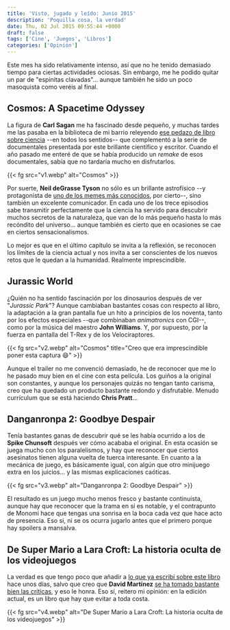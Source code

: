 ```yaml
---
title: 'Visto, jugado y leído: Junio 2015'
description: 'Poquilla cosa, la verdad'
date: Thu, 02 Jul 2015 09:55:44 +0000
draft: false
tags: ['Cine', 'Juegos', 'Libros']
categories: ['Opinión']
---
```


Este mes ha sido relativamente intenso, así que no he tenido demasiado tiempo para ciertas actividades ociosas. Sin embargo, me he podido quitar un par de "espinitas clavadas"... aunque también he sido un poco masoquista como veréis al final.

## Cosmos: A Spacetime Odyssey

La figura de **Carl Sagan** me ha fascinado desde pequeño, y muchas tardes me las pasaba en la biblioteca de mi barrio releyendo [ese pedazo de libro sobre ciencia](https://es.wikipedia.org/wiki/Cosmos_(libro)) --en todos los sentidos-- que complementó a la serie de documentales presentada por este brillante científico y escritor. Cuando el año pasado me enteré de que se había producido un _remake_ de esos documentales, sabía que no tardaría mucho en disfrutarlos.

{{< fg src="v1.webp" alt="Cosmos" >}}

Por suerte, **Neil deGrasse Tyson** no sólo es un brillante astrofísico --y protagonista de [uno de los memes más conocidos](https://www.youtube.com/watch?v=J7SdGxAZNMs), por cierto--, sino también un excelente comunicador. En cada uno de los trece episodios sabe transmitir perfectamente que la ciencia ha servido para descubrir muchos secretos de la naturaleza, que van de lo más pequeño hasta lo más recóndito del universo... aunque también es cierto que en ocasiones se cae en ciertos sensacionalismos.

Lo mejor es que en el último capítulo se invita a la reflexión, se reconocen los límites de la ciencia actual y nos invita a ser conscientes de los nuevos retos que le quedan a la humanidad. Realmente imprescindible.

## Jurassic World

¿Quién no ha sentido fascinación por los dinosaurios después de ver "_Jurassic Park_"? Aunque cambiaban bastantes cosas con respecto al libro, la adaptación a la gran pantalla fue un hito a principios de los noventa, tanto por los efectos especiales --que combinaban _animatronics_ con CGI--, como por la música del maestro **John Williams**. Y, por supuesto, por la fuerza en pantalla del T-Rex y de los Velociraptores.

{{< fg src="v2.webp" alt="Cosmos" title="Creo que era imprescindible poner esta captura :smile:" >}}

Aunque el trailer no me convenció demasiado, he de reconocer que me lo he pasado muy bien en el cine con esta película. Los guiños a la original son constantes, y aunque los personajes quizás no tengan tanto carisma, creo que ha quedado un producto bastante redondo y disfrutable. Menudo currículum que se está haciendo **Chris Pratt**...

## Danganronpa 2: Goodbye Despair

Tenía bastantes ganas de descubrir qué se les había ocurrido a los de **Spike Chunsoft** después ver cómo acababa el original. En esta ocasión se juega mucho con los paralelismos, y hay que reconocer que ciertos asesinatos tienen alguna vuelta de tuerca interesante. En cuanto a la mecánica de juego, es básicamente igual, con algún que otro minijuego extra en los juicios... y las mismas explicaciones caóticas.

{{< fg src="v3.webp" alt="Danganronpa 2: Goodbye Despair" >}}

El resultado es un juego mucho menos fresco y bastante continuista, aunque hay que reconocer que la trama en sí es notable, y el contrapunto de Monomi hace que tengas una sonrisa en la boca cada vez que hace acto de presencia. Eso sí, ni se os ocurra jugarlo antes que el primero porque hay spoilers a mansalva.

## De Super Mario a Lara Croft: La historia oculta de los videojuegos

La verdad es que tengo poco que añadir a [lo que ya escribí sobre este libro](/de-super-mario-a-lara-croft-decepcionante-es-quedarse-corto/) hace unos días, salvo que creo que **David Martínez** [se ha tomado bastante bien las críticas](https://twitter.com/DMHobby/status/609913839602151424), y eso le honra. Eso sí, reitero mi opinión: en la edición actual, es un libro que hay que evitar a toda costa.

{{< fg src="v4.webp" alt="De Super Mario a Lara Croft: La historia oculta de los videojuegos" >}}
